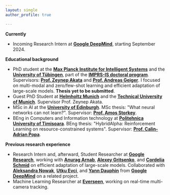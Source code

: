 ```yaml
---
layout: single
author_profile: true

---
```

**Currently**

- Incoming Research Intern at **[Google DeepMind](https://deepmind.google/)**, starting September 2024. 


**Educational background**

- PhD student at the **[Max Planck Institute for Intelligent Systems](https://is.mpg.de/)** and the **[University of Tübingen](https://uni-tuebingen.de/en/)**, part of the **[IMPRS-IS doctoral program](https://imprs.is.mpg.de/)**.  Supervisors: **[Prof. Zeynep Akata](https://scholar.google.com/citations?user=jQl9RtkAAAAJ&hl=en)** and **[Prof. Andreas Geiger](https://scholar.google.ca/citations?user=SrVnrPcAAAAJ&hl=en)**. I focused on multi-modal and zero/few-shot learning and efficient adaptation of large-scale models. **Thesis yet to be submitted**.
- Guest PhD Student at **[Helmholtz Munich](https://www.helmholtz-munich.de/en)** and the **[Technical University of Munich](https://www.tum.de/en/)**. Supervisor Prof. Zeynep Akata.
- MSc in AI at the **[University of Edinburgh](https://www.ed.ac.uk/)**. MSc thesis: "What neural networks can not learn?". Supervisor: **[Prof. Amos Storkey](https://www.bayeswatch.com/)**. 
- BEng in Computers and Information technology at **[Politehnica University of Timisoara](https://www.upt.ro/Universitatea-Politehnica-Timisoara_en.html)**. BEng thesis: "HybridAlpha: Reinforcement Learning on resource-constrained systems". Supervisor: **[Prof. Calin-Adrian Popa](https://sites.google.com/site/popacalinadrian/)**. 

**Previous research experience**
- Research Intern and, afterward, Student Researcher at **[Google Research](https://research.google/teams/perception/)**, working with **[Anurag Arnab](https://scholar.google.com/citations?user=l2FS2_IAAAAJ&hl=en)**, **[Alexey Gritsenko](https://scholar.google.nl/citations?user=zTy9cUwAAAAJ&hl=en)**,  and **[Cordelia Schmid](https://scholar.google.com/citations?user=IvqCXP4AAAAJ&hl=en)** on efficient adaptation of large-scale models. Collaborated with **[Aleksandra Nowak](https://scholar.google.com/citations?user=2A-eZhQAAAAJ&hl=pl)**, **[Utku Evci](https://scholar.google.com/citations?user=8yGMMwcAAAAJ&hl=en)**, and **[Yann Dauphin](https://scholar.google.com/citations?user=XSforroAAAAJ&hl=en)** from **[Google DeepMind](https://deepmind.google/)** on a related project.
- Machine Learning Researcher at **[Everseen](https://everseen.com/)**, working on real-time multi-camera tracking.

